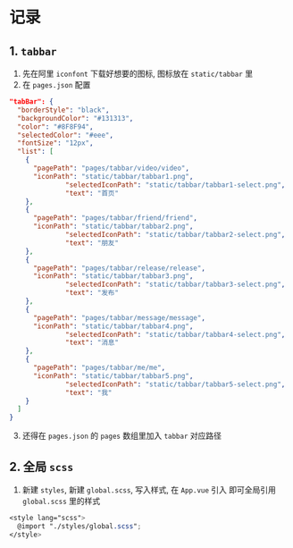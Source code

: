 # 记录
## 1. ```tabbar```
1. 先在阿里 ```iconfont``` 下载好想要的图标, 图标放在 ```static/tabbar``` 里
2. 在 ```pages.json``` 配置
  ```json
  "tabBar": {
    "borderStyle": "black",
    "backgroundColor": "#131313",
    "color": "#8F8F94",
    "selectedColor": "#eee",
    "fontSize": "12px",
    "list": [
      {
        "pagePath": "pages/tabbar/video/video",
        "iconPath": "static/tabbar/tabbar1.png",
				"selectedIconPath": "static/tabbar/tabbar1-select.png",
				"text": "首页"
      },
      {
        "pagePath": "pages/tabbar/friend/friend",
        "iconPath": "static/tabbar/tabbar2.png",
				"selectedIconPath": "static/tabbar/tabbar2-select.png",
				"text": "朋友"
      },
      {
        "pagePath": "pages/tabbar/release/release",
        "iconPath": "static/tabbar/tabbar3.png",
				"selectedIconPath": "static/tabbar/tabbar3-select.png",
				"text": "发布"
      },
      {
        "pagePath": "pages/tabbar/message/message",
        "iconPath": "static/tabbar/tabbar4.png",
				"selectedIconPath": "static/tabbar/tabbar4-select.png",
				"text": "消息"
      },
      {
        "pagePath": "pages/tabbar/me/me",
        "iconPath": "static/tabbar/tabbar5.png",
				"selectedIconPath": "static/tabbar/tabbar5-select.png",
				"text": "我"
      }
    ]
  }
  ```
3. 还得在 ```pages.json``` 的 ```pages``` 数组里加入 ```tabbar``` 对应路径

## 2. 全局 ```scss```
1. 新建 ```styles```, 新建 ```global.scss```, 写入样式, 在 ```App.vue``` 引入 即可全局引用 ```global.scss``` 里的样式
  ```scss
  <style lang="scss">
    @import "./styles/global.scss";
  </style>
  ```








  




